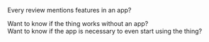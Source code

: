 Every review mentions features in an app?  

Want to know if the thing works without an app?  
Want to know if the app is necessary to even start using the thing?  
